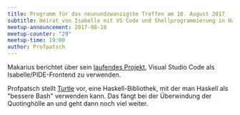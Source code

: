 ```yaml
---
title: Programm für das neunundzwanzigste Treffen am 10. August 2017
subtitle: Heirat von Isabelle mit VS Code und Shellprogrammierung in Haskell
meetup-announcement: 2017-08-10
meetup-counter: "29"
meetup-time: 19:00
author: Profpatsch
---
```


Makarius berichtet über sein [laufendes
Projekt](https://marketplace.visualstudio.com/items?itemName=makarius.isabelle),
Visual Studio Code als Isabelle/PIDE-Frontend zu verwenden.

Profpatsch stellt [Turtle](https://hackage.haskell.org/package/turtle) vor,
eine Haskell-Bibliothek, mit der man Haskell als "bessere Bash" verwenden kann.
Das fängt bei der Überwindung der Quotinghölle an und geht dann noch viel weiter.
